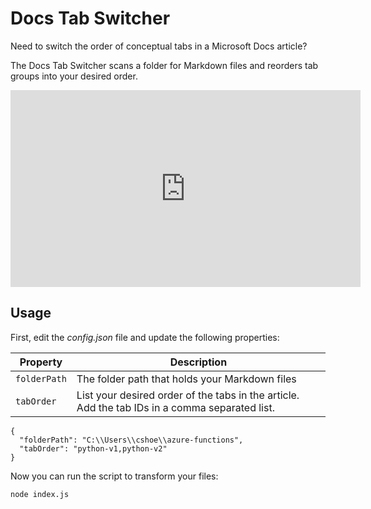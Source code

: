 # Docs Tab Switcher

Need to switch the order of conceptual tabs in a Microsoft Docs article?

The Docs Tab Switcher scans a folder for Markdown files and reorders tab groups into your desired order.

<iframe width="560" height="315" src="https://www.youtube.com/embed/LNglYMhmboo?si=p-FLeRK3YfIQs8YY" title="YouTube video player" frameborder="0" allow="accelerometer; autoplay; clipboard-write; encrypted-media; gyroscope; picture-in-picture; web-share" allowfullscreen></iframe>

## Usage

First, edit the *config.json* file and update the following properties:

| Property | Description |
|---|---|
| `folderPath` | The folder path that holds your Markdown files |
| `tabOrder` | List your desired order of the tabs in the article. Add the tab IDs in a comma separated list.  |

```
{
  "folderPath": "C:\\Users\\cshoe\\azure-functions",
  "tabOrder": "python-v1,python-v2"
}
```

Now you can run the script to transform your files:

```
node index.js
```
